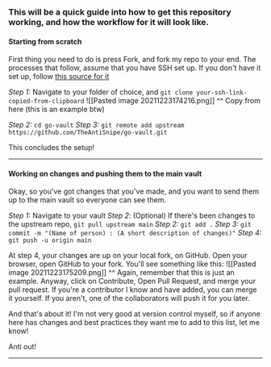 ### This will be a quick guide into how to get this repository working, and how the workflow for it will look like.

#### Starting from scratch

First thing you need to do is press Fork, and fork my repo to your end.
The processes that follow, assume that you have SSH set up. If you don't have it set up, follow [this source for it](https://kbroman.org/github_tutorial/pages/first_time.html)

*Step 1:* Navigate to your folder of choice, and `git clone your-ssh-link-copied-from-clipboard`
	![[Pasted image 20211223174216.png]]
	^^ Copy from here (this is an example btw)

*Step 2:* `cd go-vault`
*Step 3:* `git remote add upstream https://github.com/TheAntiSnipe/go-vault.git`

This concludes the setup!

---
#### Working on changes and pushing them to the main vault

Okay, so you've got changes that you've made, and you want to send them up to the main vault so everyone can see them.

*Step 1:* Navigate to your vault
*Step 2*: (Optional) If there's been changes to the upstream repo, `git pull upstream main`
*Step 2:* `git add .`
*Step 3:* `git commit -m "(Name of person) : (A short description of changes)"`
*Step 4:* `git push -u origin main`

At step 4, your changes are up on your local fork, on GitHub. Open your browser, open GitHub to your fork. You'll see something like this:
![[Pasted image 20211223175209.png]]
^^ Again, remember that this is just an example. Anyway, click on Contribute, Open Pull Request, and merge your pull request. If you're a contributor I know and have added, you can merge it yourself. If you aren't, one of the collaborators will push it for you later.

And that's about it! I'm not very good at version control myself, so if anyone here has changes and best practices they want me to add to this list, let me know!

Anti out!

---
